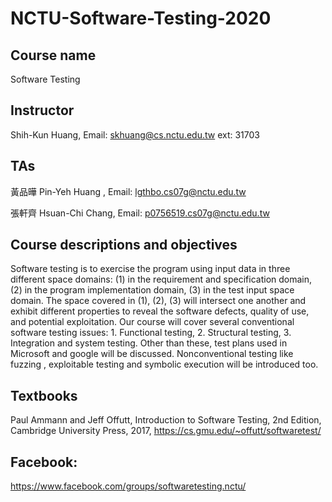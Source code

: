 # NCTU-Software-Testing-2020

## Course name

Software Testing 

## Instructor

Shih-Kun Huang, Email: skhuang@cs.nctu.edu.tw ext: 31703

## TAs

黃品曄 Pin-Yeh Huang , Email: lgthbo.cs07g@nctu.edu.tw

張軒齊 Hsuan-Chi Chang,  Email: p0756519.cs07g@nctu.edu.tw

## Course descriptions and objectives

Software testing is to exercise the program using input data in three different space domains: (1) in the requirement and specification domain, (2) in the program implementation domain, (3) in the test input space domain.  The space covered in (1), (2), (3) will intersect one another and exhibit different properties to reveal the software defects, quality of use, and potential exploitation. Our course will cover several conventional software testing issues: 1. Functional testing, 2. Structural testing, 3. Integration and system testing. Other than these, test plans used in Microsoft and google will be discussed. Nonconventional testing like fuzzing , exploitable testing and symbolic execution will be introduced too.

## Textbooks

Paul Ammann and Jeff Offutt, Introduction to Software Testing, 2nd Edition, Cambridge University Press, 2017, https://cs.gmu.edu/~offutt/softwaretest/

## Facebook:  

https://www.facebook.com/groups/softwaretesting.nctu/
